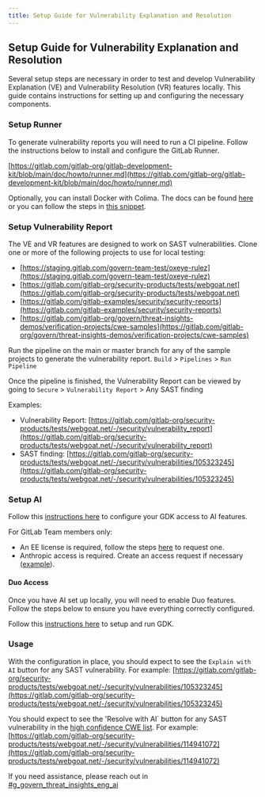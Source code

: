 ```yaml
---
title: Setup Guide for Vulnerability Explanation and Resolution
---
```


## Setup Guide for Vulnerability Explanation and Resolution

Several setup steps are necessary in order to test and develop Vulnerability Explanation (VE) and Vulnerability Resolution (VR) features locally. This guide contains instructions for setting up and configuring the necessary components.

### Setup Runner

To generate vulnerability reports you will need to run a CI pipeline. Follow the instructions below to install and configure the GitLab Runner.

[https://gitlab.com/gitlab-org/gitlab-development-kit/blob/main/doc/howto/runner.md](https://gitlab.com/gitlab-org/gitlab-development-kit/blob/main/doc/howto/runner.md)

Optionally, you can install Docker with Colima. The docs can be found [here](https://gitlab.com/gitlab-org/gitlab-development-kit/-/blob/main/doc/howto/runner.md) or you can follow the steps in [this snippet](https://gitlab.com/-/snippets/2259133).

### Setup Vulnerability Report

The VE and VR features are designed to work on SAST vulnerabilities. Clone one or more of the following projects to use for local testing:

* [https://staging.gitlab.com/govern-team-test/oxeye-rulez](https://staging.gitlab.com/govern-team-test/oxeye-rulez)
* [https://gitlab.com/gitlab-org/security-products/tests/webgoat.net](https://gitlab.com/gitlab-org/security-products/tests/webgoat.net)
* [https://gitlab.com/gitlab-examples/security/security-reports](https://gitlab.com/gitlab-examples/security/security-reports)
* [https://gitlab.com/gitlab-org/govern/threat-insights-demos/verification-projects/cwe-samples](https://gitlab.com/gitlab-org/govern/threat-insights-demos/verification-projects/cwe-samples)

Run the pipeline on the main or master branch for any of the sample projects to generate the vulnerability report. `Build` > `Pipelines` > `Run Pipeline`

Once the pipeline is finished, the Vulnerability Report can be viewed by going to `Secure` > `Vulnerability Report` > Any SAST finding

Examples:

* Vulnerability Report: [https://gitlab.com/gitlab-org/security-products/tests/webgoat.net/-/security/vulnerability_report](https://gitlab.com/gitlab-org/security-products/tests/webgoat.net/-/security/vulnerability_report)
* SAST finding: [https://gitlab.com/gitlab-org/security-products/tests/webgoat.net/-/security/vulnerabilities/105323245](https://gitlab.com/gitlab-org/security-products/tests/webgoat.net/-/security/vulnerabilities/105323245)

### Setup AI

Follow this [instructions here](https://gitlab.com/gitlab-org/security-products/tests/webgoat.net/-/security/vulnerabilities/105323245) to configure your GDK access to AI features. 

For GitLab Team members only:

* An EE license is required, follow the steps [here](https://docs.gitlab.com/ee/development/ai_features/#required-setup-licenses-in-gitlab-rails) to request one.
* Anthropic access is required. Create an access request if necessary ([example](https://gitlab.com/gitlab-com/team-member-epics/access-requests/-/issues/29415)).

#### Duo Access

Once you have AI set up locally, you will need to enable Duo features. Follow the steps below to ensure you have everything correctly configured.

Follow this [instructions here](https://docs.gitlab.com/ee/development/ai_features/#set-up-and-run-gdk) to setup and run GDK.

### Usage

With the configuration in place, you should expect to see the `Explain with AI` button for any SAST vulnerability. For example: [https://gitlab.com/gitlab-org/security-products/tests/webgoat.net/-/security/vulnerabilities/105323245](https://gitlab.com/gitlab-org/security-products/tests/webgoat.net/-/security/vulnerabilities/105323245)

You should expect to see the 'Resolve with AI` button for any SAST vulnerability in the [high confidence CWE list](https://gitlab.com/gitlab-org/gitlab/-/blob/master/ee/app/models/vulnerabilities/finding.rb#L25-69). For example: [https://gitlab.com/gitlab-org/security-products/tests/webgoat.net/-/security/vulnerabilities/114941072](https://gitlab.com/gitlab-org/security-products/tests/webgoat.net/-/security/vulnerabilities/114941072)

If you need assistance, please reach out in [#g_govern_threat_insights_eng_ai](https://gitlab.enterprise.slack.com/archives/C07KSUHD09E)

